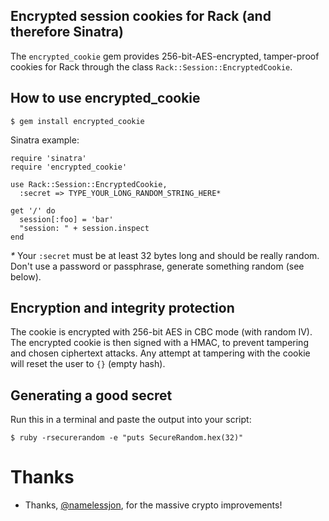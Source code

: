## Encrypted session cookies for Rack (and therefore Sinatra)

The `encrypted_cookie` gem provides 256-bit-AES-encrypted, tamper-proof cookies
for Rack through the class `Rack::Session::EncryptedCookie`.

## How to use encrypted\_cookie

    $ gem install encrypted_cookie

Sinatra example:

    require 'sinatra'
    require 'encrypted_cookie'
    
    use Rack::Session::EncryptedCookie,
      :secret => TYPE_YOUR_LONG_RANDOM_STRING_HERE*
    
    get '/' do
      session[:foo] = 'bar'
      "session: " + session.inspect
    end

_*_ Your `:secret` must be at least 32 bytes long and should be really random.
Don't use a password or passphrase, generate something random (see below).

## Encryption and integrity protection

The cookie is encrypted with 256-bit AES in CBC mode (with random IV).  The
encrypted cookie is then signed with a HMAC, to prevent tampering and chosen
ciphertext attacks.  Any attempt at tampering with the cookie will reset the
user to `{}` (empty hash).

## Generating a good secret

Run this in a terminal and paste the output into your script:

    $ ruby -rsecurerandom -e "puts SecureRandom.hex(32)"

# Thanks

- Thanks, [@namelessjon](https://github.com/namelessjon), for the massive crypto improvements!
